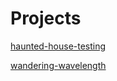 # Projects
[haunted-house-testing](https://haunted-house-testing.vercel.app)

[wandering-wavelength](https://wandering-wavelength.vercel.app)
